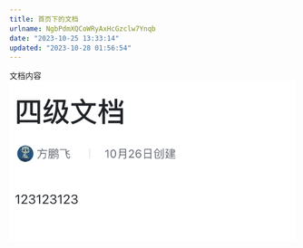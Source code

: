 ```yaml
---
title: 首页下的文档
urlname: NgbPdmXQCoWRyAxHcGzclw7Ynqb
date: "2023-10-25 13:33:14"
updated: "2023-10-28 01:56:54"
---
```


文档内容
![image](../images/首页下的文档/Nj23btirAohePSxz9YWcYFqTngb.png)
